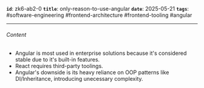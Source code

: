 **`id`**: zk6-ab2-0
**`title`**: only-reason-to-use-angular
**`date`**: 2025-05-21
**`tags`**: #software-engineering #frontend-architecture #frontend-tooling #angular

---

###### Content

-   Angular is most used in enterprise solutions because it's considered stable due to it's built-in features.
-   React requires third-party toolings.
-   Angular's downside is its heavy reliance on OOP patterns like DI/Inheritance, introducing unecessary complexity.
